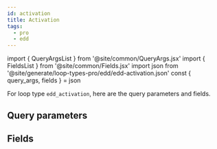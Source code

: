 ```yaml
---
id: activation
title: Activation
tags:
  - pro
  - edd
---
```

import { QueryArgsList } from '@site/common/QueryArgs.jsx'
import { FieldsList } from '@site/common/Fields.jsx'
import json from '@site/generate/loop-types-pro/edd/edd-activation.json'
const { query_args, fields } = json

For loop type `edd_activation`, here are the query parameters and fields.

## Query parameters

<QueryArgsList args={query_args} />

## Fields

<FieldsList fields={fields} />
